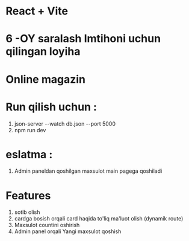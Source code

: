 # React + Vite
# 6 -OY saralash Imtihoni uchun qilingan loyiha 
# Online magazin 



# Run qilish uchun :

1. json-server --watch db.json --port 5000
2. npm run dev 


# eslatma :

1. Admin paneldan qoshilgan maxsulot main pagega qoshiladi 


# Features
1. sotib olish
2. cardga bosish orqali card haqida to'liq ma'luot olish  (dynamik route)
3. Maxsulot countini oshirish 
4. Admin panel orqali Yangi maxsulot qoshish 

